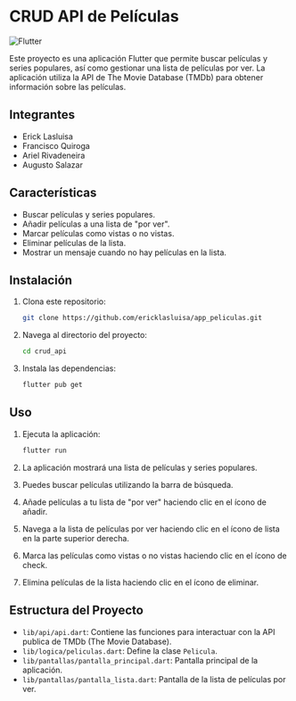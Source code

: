 # CRUD API de Películas

![Flutter](https://cdn-images-1.medium.com/max/1200/1*5-aoK8IBmXve5whBQM90GA.png)

Este proyecto es una aplicación Flutter que permite buscar películas y series populares, así como gestionar una lista de películas por ver. La aplicación utiliza la API de The Movie Database (TMDb) para obtener información sobre las películas.

## Integrantes

- Erick Lasluisa
- Francisco Quiroga
- Ariel Rivadeneira
- Augusto Salazar

## Características

- Buscar películas y series populares.
- Añadir películas a una lista de "por ver".
- Marcar películas como vistas o no vistas.
- Eliminar películas de la lista.
- Mostrar un mensaje cuando no hay películas en la lista.

## Instalación

1. Clona este repositorio:

   ```bash
   git clone https://github.com/ericklasluisa/app_peliculas.git
   ```

2. Navega al directorio del proyecto:

   ```bash
   cd crud_api
   ```

3. Instala las dependencias:

   ```bash
   flutter pub get
   ```

## Uso

1. Ejecuta la aplicación:

   ```bash
   flutter run
   ```

2. La aplicación mostrará una lista de películas y series populares.
3. Puedes buscar películas utilizando la barra de búsqueda.
4. Añade películas a tu lista de "por ver" haciendo clic en el ícono de añadir.
5. Navega a la lista de películas por ver haciendo clic en el ícono de lista en la parte superior derecha.
6. Marca las películas como vistas o no vistas haciendo clic en el ícono de check.
7. Elimina películas de la lista haciendo clic en el ícono de eliminar.

## Estructura del Proyecto

- `lib/api/api.dart`: Contiene las funciones para interactuar con la API publica de TMDb (The Movie Database).
- `lib/logica/peliculas.dart`: Define la clase `Pelicula`.
- `lib/pantallas/pantalla_principal.dart`: Pantalla principal de la aplicación.
- `lib/pantallas/pantalla_lista.dart`: Pantalla de la lista de películas por ver.
